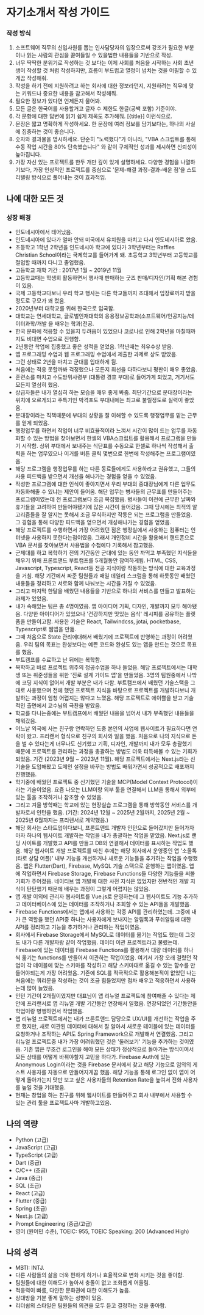 # 자기소개서 작성 가이드
### 작성 방식
1. 소프트웨어 직무의 신입사원를 뽑는 인사담당자의 입장으로써 강조가 필요한 부분이나 읽는 사람의 관심을 끓여들일 수 있을법한 내용들을 기반으로 작성.
2. 너무 딱딱한 분위기로 작성하는 것 보다는 이제 사회를 처음을 시작하는 사회 초년생이 작성할 것 처럼 작성하지만, 흐름이 부드럽고 열정이 넘치는 것을 어필할 수 있게끔 작성해줘.
3. 작성을 하기 전에 지원하려고 하는 회사에 대한 정보라던지, 지원하려는 직무에 맞는 키워드나 중요한 내용을 참고해서 작성해줘.
4. 필요한 정보가 있다면 언제든지 물어봐. 
5. 모든 글은 한국어를 사용할거고 글자 수 제한도 한글(공백 포함) 기준이야.
6. 각 문항에 대한 답변에 읽기 쉽게 제목도 추가해줘. [{title}] 이런식으로.
7. 문장은 짧고 명확하게 작성하세요. 한 문장에 여러 정보를 담기보다는, 하나의 사실에 집중하는 것이 좋습니다.
8. 숫자와 결과물을 명시하세요. 단순히 "노력했다"가 아니라, "VBA 스크립트를 통해 수동 작업 시간을 80% 단축했습니다" 와 같이 구체적인 성과를 제시하면 신뢰성이 높아집니다.
9. 가장 자신 있는 프로젝트를 한두 개만 깊이 있게 설명하세요. 다양한 경험을 나열하기보다, 가장 인상적인 프로젝트를 중심으로 '문제-해결 과정-결과-배운 점'을 스토리텔링 방식으로 풀어내는 것이 효과적임.

## 나에 대한 모든 것

### 성장 배경 
- 인도네시아에서 태어났음. 
- 인도네시아에 있다가 얼마 안돼 미국에서 유치원을 마치고 다시 인도네시아로 왔음. 
- 초등학고 1학년 2학년을 인도네시아 학교에 있다가 3학년부터는 Raffles Christian School이라는 국제학교를 들어가게 돼. 초등학교 3학년부터 고등학교를 절업할 때까지 다니고 졸업했음.
- 고등학교 재학 기간 : 2017년 1월 ~ 2019년 11월
- 고등학교때는 학생회 활동하면서 행사때 판매하는 굿즈 판매/디자인/기획 해본 경험이 있음.
- 국제 고등학교다보니 우리 학교 행사는 다른 학교들까지 초대해서 입장료까지 받을 정도로 규모가 꽤 컸음.
- 2020년부터 대학교를 위해 한국으로 입국함.
- 대학교는 연세대학교, 글로벌인재대학의 응용정보공학과(소프트웨어/인공지능/데이터과학/개발 을 배우는 학과)전공.
- 한국 문화에 적응할 수 있을지 두려움이 있었으나 코로나로 인해 2학년을 마칠때까지도 비대면 수업으로 진행함.
- 2년동안 학업에 집중했고 좋은 성적을 얻었음. 1학년때는 최우수상 받음.
- 앱 프로그래밍 수업과 웹 프로그래밍 수업에서 제출한 과제로 상도 받았음.
- 그런 상태로 2년을 마치고 군대를 입대하게 됨. 
- 처음에는 적응 못할까봐 걱정했으나 모든지 최선을 다하다보니 평판이 매우 좋았음. 
- 훈련소를 마치고 수도방위사령부 (대통령 경호 부대)로 들어가게 되었고, 거기서도 모든지 열심히 했음.
- 상급자들은 내가 열심히 하는 모습을 매우 좋게 봐줌. 최단기간으로 분대장이라는 위치에 오르게되고 주특기인 박격포도 부대내에는 최고로 불릴정도로 실력이 좋았음. 
- 분대장이라는 직책때문에 부대의 상황을 잘 이해할 수 있도록 행정업무를 맡는 근무를 얻게 되었음. 
- 행정업무를 하면서 작업이 너무 비효율적이라 느껴서 시간이 많이 드는 업무를 자동화할 수 있는 방법을 찾아보면서 한셀의 VBA스크립트를 활용해서 프로그램을 만들기 시작함. 상위 부대에서 보내주는 식단표를 수동으로 한셀로 하나씩 작성해서 출력을 하는 업무였으나 이거를 버튼 클릭 몇번으로 한번에 작성해주는 프로그램이였음.
- 해당 프로그램을 행정업무를 하는 다른 동료들에게도 사용하라고 권유했고, 그들의 사용 피드백을 받으면서 개선을 해나가는 경험을 얻을 수 있었음.
- 작성한 프로그램에 대한 인식이 좋아지면서 우리 부대의 중대장님에게 다른 업무도 자동화해줄 수 있냐는 제안이 들어옴. 해단 업무는 병사들의 근무표를 만들어주는 프로그램이였는데 전 프로그램보다 조금 복잡했음. 병사들이 이전에 근무한 날짜와 휴가들을 고려하여 만들어야됐기에 많은 시간이 들어갔음. 그때 당시에는 최적의 알고리즘들을 잘 알지는 못해서 조금 무식하지만 작동은 되는 프로그램을 만들었음. 그 경험을 통해 다양한 피드백을 얻으면서 개성해나가는 경험을 얻었음.
- 해당 프로젝트를 수행하면서 가장 어려웠던 점은 행정실에서 사용하는 컴퓨터는 인터넷을 사용하지 못한다는점이였음. 그래서 개인정비 시간을 활용해서 핸드폰으로 VBA 문서를 찾아보면서 사용법을 수첩에다 기록해서 참고했음.
- 군제대를 하고 복학하기 전의 기간동안 군대에 있는 동안 까먹고 부족했던 지식들을 채우기 위해 프론트앤드 부트캠프를 5개월동안 참여하게됨. HTML, CSS, Javascript, Typescript, React등 전공 지식이랑 작동하는 방식에 대한 교육과정을 거침. 해당 기간에서 짜준 팀원들과 매일 데일리 스크럼을 통해 하룻동안 배웠던 내용들을 정리하고 서로와 함께 나눠보는 시간을 가질 수 있었음.
- 그리고 마지막 한달을 배웠던 내용들을 기반으로 하나의 서비스를 만들고 발표하는 과제가 있었음. 
- 내가 속해있는 팀은 총 4명이였음. 앱 아이디어 기획, 디자인, 개발까지 모두 해야됐음. 다양한 아이디어가 있었으나 '건강하지만 맛있는 음식' 레시피를 공유하는 플렛폼을 만들이고함. 사용한 기술은 React, Tailwindcss, jotai, pocketbase, Typescript로 웹앱을 만듦.
- 그때 처음으로 State 관리에대해서 배웠기에 프로젝트에 반영하는 과정이 어려웠음. 우리 팀의 목표는 완성보다는 예쁜 코드와 완성도 있는 앱을 만드는 것으로 목표를 했음.
- 부트캠프를 수료하고 난 뒤에는 복학함.
- 복학하고 바로 프로젝트 위주의 정공수업을 하나 들었음. 해당 프로젝트에서는 대학생 또는 취준생들을 위한 '진로 설계 가이드 앱'을 만들었음. 3명의 팀원중에서 나밖에 코딩 지식이 없어서 개발 부분은 내가 다함. 부트캠프에서 배웠던 기술스택을 그대로 사용했으며 전에 했던 프로젝트 지식을 바탕으로 프로젝트를 개발하다보니 개발하는 과정이 엄청 어렵지는 않다고 느꼈음. 해당 프로젝트로 에이쁠을 받고 기술적인 츨면에서 교수님의 극찬을 받았음. 
- 학교를 다니는중에는 부트캠프에서 배웠던 내용을 넘어서 내가 부족했던 내용들을 채워갔음.
- 어느날 외국에 사는 친구랑 연락하던 도중 본인의 사업에 웹사이트가 필요하다면 연락이 왔고. 프리랜서 형식으로 친구의 회사와 일을 했음. 처음으로 나의 지식으로 돈을 벌 수 있다는게 너무나도 신기했고 기획, 디자인, 개발까지 내가 모두 총괄했기 때문에 프로젝트를 관리하는 과정을 총괄하는 방법도 더욱 터득해볼 수 있는 기회가 되었음. 기간 (2023년 9월 ~ 2023년 11월). 해당 프로젝트에서는 Next.js라는 신기술을 도입해봤고 도메인 설정을 바꾸는 방법도 배워가면서 성공적으로 배포까지 진행했음.
- 학기중에 배웠던 프로젝트 중 신기했던 기술을 MCP(Model Context Protocol)이라는 기술이었음. 요즘 나오는 LLM이랑 외부 툴을 연결해서 LLM을 통해서 외부에 있는 툴을 조작하거나 참조할 수 있었음. 
- 그리고 겨울 방학때는 학교에 있는 현장실습 프로그램을 통해 방학동안 서비스를 개발자로서 인턴을 했음. (기간: 2024년 12월 ~ 2025년 2월까지, 2025년 2월 ~ 2025년 6월까지는 프리렌서로 계약했음.)
- 해당 회사는 스타트업이다보니, 프론트앤드 개발자 인턴으로 들어갔지만 들어가자마자 하나의 웹사이트 개발하는 작업을 내가 총괄하는 작업을 맡았음. Next.js로 랜딩 사이트를 개발했고 API를 만들고 DB와 연결해서 데이터를 표시하는 작업도 했음. 해당 웹사이트 개발 프로젝트를 마친 후에는 해당 회사에서 운영중인 앱 '소울톡 (타로 상담 어플)' 내부 기능을 개선하거나 새로운 기능들을 추가하는 작업을 수행했음. 앱은 Flutter(Dart), Firebase, MySQL 기술 스택으로 운행하는 앱이였음. 앱에 작업하면서 Firebase Storage, Firebase Functions들 다양한 기능들을 써볼 기회가 주어졌음. 네이티브 앱 개발에 대한 사전 지식은 없었지만 전반적인 개발 지식이 탄탄했기 때문에 배우는 과정이 그렇게 어렵지는 않았음. 
- 앱 개발 이외에 관리자 웹사이트를 Vue.js로 운영하는데 그 웹사이트도 기능 추가하고 데이터베이스에 있는 데이터를 조작하거나 조회할 수 있는 API들을 개발했음.
- Firebase Functions에서는 앱에서 사용하는 각종 API를 관리하였는데. 그중에 내가 큰 역할을 했던 API중 하나는 사용자에게 보내지는 알림톡과 푸쉬알림에 대한 API를 정리하고 기능을 추가하거나 관리하는 작업이였음. 
- 회사에서 Firebase Storage에서 MySQL로 데이터를 옮기는 작업도 했는데 그것도 내가 다른 개발자랑 같이 작업했음. 데이터 이관 프로젝트라고 불렀는데. Firebase에 있는 데이터를 Firebase Functions를 활용해서 대량 데이터를 하나씩 옮기는 functions를 만들어서 이관하는 작업이었음. 여기서 가장 오래 걸렸던 작업이 각 테이블에 맞는 스키마를 작성하고 해당 스키마대로 옮길 수 있는 함수를 만들어야되는게 가장 어려웠음. 기존에 SQL를 적극적으로 활용해본적이 없었던 나는 처음에는 쿼리문을 작성하는 것이 조금 힘들었지만 점차 배우고 적응하면서 사용하는데 많이 늘었음. 
- 인턴 기간이 2개월이였지만 대표님이 앱 리뉴얼 프로젝트에 참여해줄 수 있다는 제안에 프리랜서로 앱 리뉴얼 개발 기간동안 연장해서 일했음. 연장되었던 기간동안을 학업이랑 병행하면서 작업했음.
- 앱 리뉴얼 프로젝트에서는 내가 프론트앤드 담당으로 UX/UI를 개선하는 작업을 주로 했지만, 새로 이관된 데이터에 대해서 잘 알아서 새로운 테이블에 있는 데이터를 요청하거나 조작하는 API도 Spring Framework으로 개발해서 연결했음. 그리고 리뉴얼 프로젝트중 내가 가장 어려워했던 것은 '둘러보기' 기능을 추가하는 것이였음. 기존 앱은 무조건 로그인을 해야 모든 상태가 정상적으로 돌아가는 방식이여서 모든 상태를 어떻게 바꿔야할지 고민을 하다가. Firebase Auth에 있는 Anonymous Login이라는 것을 Firebase 문서에서 찾고 해당 기능으로 임의의 게스트 사용자를 자동으로 만들어지게끔 했음. 해당 기능을 통해 로그인 없이 앱이 어떻게 돌아가는지 맛만 보고 싶은 사용자들의 Retention Rate을 높여서 전화 사용자를 높일 것을 기대했음.
- 현재는 창업을 하는 친구를 위해 웹사이트를 만들어주고 회사 내부에서 사용할 수 있는 관리 툴을 프로젝트사마 개발하고있음.

## 나의 역량
- Python (고급)
- JavaScript (고급)
- TypeScript (고급)
- Dart (중급)
- C/C++ (초급)
- Java (중급)
- SQL (초급)
- React (고급)
- Flutter (중급)
- Spring (초급)
- Next.js (고급)
- Prompt Engineering (중급/고급)
- 영어 (원어민 수준), TOEIC: 955, TOEIC Speaking: 200 (Advanced High)

## 나의 성격
- MBTI: INTJ.
- 다른 사람들의 삶을 더욱 편하게 하거나 효율적으로 변화 시키는 것을 좋아함.
- 팀원들에 대한 이해도가 높아서 충돌이 없고 조화롭게 어울림.
- 적응력이 빠름, 다얀한 문화권에 대한 이해도가 높음.
- 상대방을 기분 좋게 말하는 성향이 있음.
- 리더쉽의 스타일은 팀원들의 의견을 모두 듣고 결정하는 것을 좋아함.

